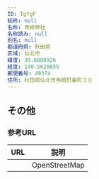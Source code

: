 ```yaml
---
ID: IgYgF
総称: null
名称: 青柳神社
名称読み: null
別名: null
都道府県: 秋田県
区域: 仙北市
緯度: 39.6008926
経度: 140.5620855
郵便番号: 49374
住所: 秋田県仙北市角館町裏町３０
---
```


## その他

### 参考URL

| URL | 説明          |
| --- | ------------- |
|     | OpenStreetMap |
